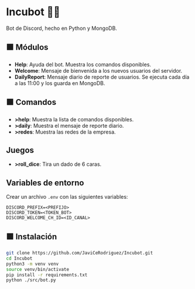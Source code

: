 # Incubot 🍃🤖

Bot de Discord, hecho en Python y MongoDB.

## 🟩 Módulos

- **Help**: Ayuda del bot. Muestra los comandos disponibles.
- **Welcome**: Mensaje de bienvenida a los nuevos usuarios del servidor.
- **DailyReport**: Mensaje diario de reporte de usuarios. Se ejecuta cada día a las 11:00 y los guarda en MongoDB.

## 🟩 Comandos

- **>help**: Muestra la lista de comandos disponibles.
- **>daily**: Muestra el mensaje de reporte diario.
- **>redes**: Muestra las redes de la empresa.

## Juegos

- **>roll_dice**: Tira un dado de 6 caras.
## Variables de entorno

Crear un archivo `.env` con las siguientes variables:
```
DISCORD_PREFIX=<PREFIJO>
DISCORD_TOKEN=<TOKEN_BOT>
DISCORD_WELCOME_CH_ID=<ID_CANAL>
```

## 🟩 Instalación

```bash
git clone https://github.com/JaviCeRodriguez/Incubot.git
cd Incubot
python3 -m venv venv
source venv/bin/activate
pip install -r requirements.txt
python ./src/bot.py
```